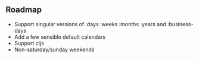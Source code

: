 ## Roadmap

* Support singular versions of :days :weeks :months :years and :business-days
* Add a few sensible default calendars
* Support cljs
* Non-saturday/sunday weekends
